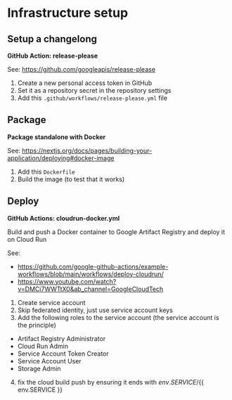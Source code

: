 # Infrastructure setup

## Setup a changelong
**GitHub Action: release-please**

See: https://github.com/googleapis/release-please
1. Create a new personal access token in GitHub
2. Set it as a repository secret in the repository settings
3. Add this `.github/workflows/release-please.yml` file

## Package
**Package standalone with Docker**

See: https://nextjs.org/docs/pages/building-your-application/deploying#docker-image
1. Add this `Dockerfile` 
2. Build the image (to test that it works)

## Deploy
**GitHub Actions: cloudrun-docker.yml**

Build and push a Docker container to Google Artifact Registry and deploy it on Cloud Run

See: 
 - https://github.com/google-github-actions/example-workflows/blob/main/workflows/deploy-cloudrun/
 - https://www.youtube.com/watch?v=DMCi7WWTtX0&ab_channel=GoogleCloudTech
1. Create service account
2. Skip federated identity, just use service account keys
3. Add the following roles to the service account (the service account is the principle)
 - Artifact Registry Administrator
 - Cloud Run Admin
 - Service Account Token Creator
 - Service Account User
 - Storage Admin
4. fix the cloud build push by ensuring it ends with ${{ env.SERVICE }}/${{ env.SERVICE }}